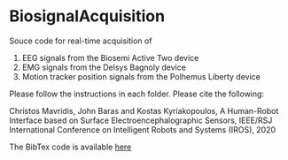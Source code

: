 # BiosignalAcquisition

Souce code for real-time acquisition of 
1. EEG signals from the Biosemi Active Two device
2. EMG signals from the Delsys Bagnoly device
3. Motion tracker position signals from the Polhemus Liberty device

Please follow the instructions in each folder.
Please cite the following:

Christos Mavridis, John Baras and Kostas Kyriakopoulos, A Human-Robot Interface based on Surface Electroencephalographic Sensors, IEEE/RSJ International Conference on Intelligent Robots and Systems (IROS), 2020

The BibTex code is available [here](https://github.com/MavridisChristos/BiosignalAcquisition/blob/master/mavridis2020eeg.bib)
